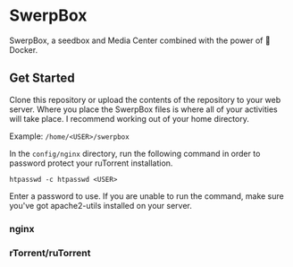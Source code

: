 # SwerpBox

SwerpBox, a seedbox and Media Center combined with the power of  🐳 Docker.  


## Get Started

Clone this repository or upload the contents of the repository to your web server. Where you place the SwerpBox files is where all of your activities will take place. I recommend working out of your home directory.

Example: `/home/<USER>/swerpbox`  

In the `config/nginx` directory, run the following command in order to password protect your ruTorrent installation.

`htpasswd -c htpasswd <USER>`

Enter a password to use. If you are unable to run the command, make sure you've got apache2-utils installed on your server.


### nginx


### rTorrent/ruTorrent
